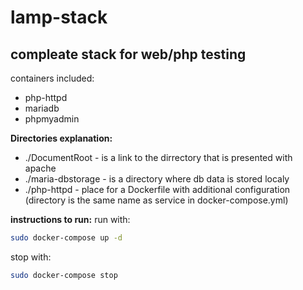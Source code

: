 # lamp-stack

## compleate stack for web/php testing
containers included:
- php-httpd
- mariadb
- phpmyadmin

**Directories explanation:**
- ./DocumentRoot - is a link to the dirrectory that is presented with apache
- ./maria-dbstorage - is a directory where db data is stored localy 
- ./php-httpd - place for a Dockerfile with additional configuration (directory is the same name as service in docker-compose.yml)

**instructions to run:**
run with:
```bash
sudo docker-compose up -d
```

stop with:
```bash
sudo docker-compose stop
```